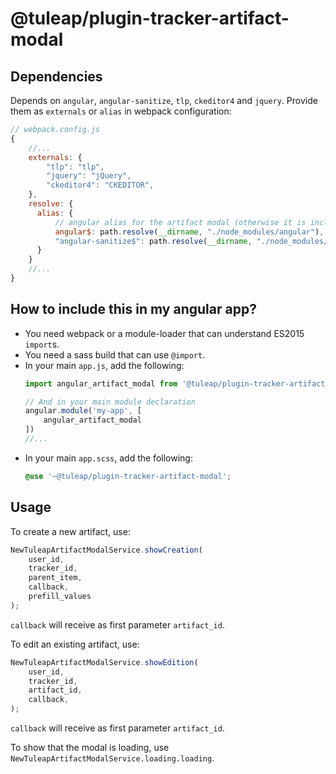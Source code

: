 # @tuleap/plugin-tracker-artifact-modal

## Dependencies

Depends on `angular`, `angular-sanitize`, `tlp`, `ckeditor4` and `jquery`. Provide them as `externals` or `alias` in
webpack configuration:

```javascript
// webpack.config.js
{
    //...
    externals: {
        "tlp": "tlp",
        "jquery": "jQuery",
        "ckeditor4": "CKEDITOR",
    },
    resolve: {
      alias: {
          // angular alias for the artifact modal (otherwise it is included twice)
          angular$: path.resolve(__dirname, "./node_modules/angular"),
          "angular-sanitize$": path.resolve(__dirname, "./node_modules/angular-sanitize"),
      }
    }
    //...
}
```

## How to include this in my angular app?

- You need webpack or a module-loader that can understand ES2015 `import`s.
- You need a sass build that can use `@import`.
- In your main `app.js`, add the following:
    ```javascript
    import angular_artifact_modal from '@tuleap/plugin-tracker-artifact-modal';

    // And in your main module declaration
    angular.module('my-app', [
        angular_artifact_modal
    ])
    //...
    ```
- In your main `app.scss`, add the following:
    ```scss
    @use '~@tuleap/plugin-tracker-artifact-modal';
    ```

## Usage

To create a new artifact, use:
```javascript
NewTuleapArtifactModalService.showCreation(
    user_id,
    tracker_id,
    parent_item,
    callback,
    prefill_values
);
```

`callback` will receive as first parameter `artifact_id`.

To edit an existing artifact, use:
```javascript
NewTuleapArtifactModalService.showEdition(
    user_id,
    tracker_id,
    artifact_id,
    callback,
);
```

`callback` will receive as first parameter `artifact_id`.

To show that the modal is loading, use `NewTuleapArtifactModalService.loading.loading`.

